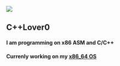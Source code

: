 
<p align="left"> <img src="https://github-readme-stats.vercel.app/api?username=cpplover0&theme=tokyonight&show_icons=true&hide_border=true&count_private=true&include_all_commits=true" /> </p>

## C++Lover0
#### I am programming on x86 ASM and C/C++
#### Currenly working on my [x86_64 OS](https://github.com/cpplover0/orange)
